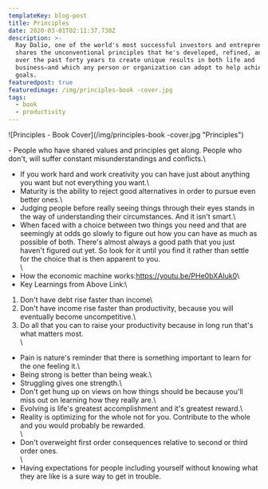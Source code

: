 ```yaml
---
templateKey: blog-post
title: Principles
date: 2020-03-01T02:11:37.738Z
description: >-
  Ray Dalio, one of the world's most successful investors and entrepreneurs,
  shares the unconventional principles that he's developed, refined, and used
  over the past forty years to create unique results in both life and
  business—and which any person or organization can adopt to help achieve their
  goals.
featuredpost: true
featuredimage: /img/principles-book -cover.jpg
tags:
  - book
  - productivity
---
```

![Principles - Book Cover](/img/principles-book -cover.jpg "Principles")

\- People who have shared values and principles get along. People who don't, will suffer constant misunderstandings and conflicts.\
- If you work hard and work creativity you can have just about anything you want but not everything you want.\
- Maturity is the ability to reject good alternatives in order to pursue even better ones.\
- Judging people before really seeing things through their eyes stands in the way of understanding their circumstances. And it isn't smart.\
- When faced with a choice between two things you need and that are seemingly at odds go slowly to figure out how you can have as much as possible of both. There's almost always a good path that you just haven't figured out yet. So look for it until you find it rather than settle for the choice that is then apparent to you.\
\
- How the economic machine works:<https://youtu.be/PHe0bXAIuk0>\
- Key Learnings from Above Link:\
1. Don't have debt rise faster than income\
2. Don't have income rise faster than productivity, because you will eventually become uncompetitive.\
3. Do all that you can to raise your productivity because in long run that's what matters most.\
\
- Pain is nature's reminder that there is something important to learn for the one feeling it.\
- Being strong is better than being weak.\
- Struggling gives one strength.\
- Don't get hung up on views on how things should be because you'll miss out on learning how they really are.\
- Evolving is life's greatest accomplishment and it's greatest reward.\
- Reality is optimizing for the whole not for you. Contribute to the whole and you would probably be rewarded.\
\
- Don't overweight first order consequences relative to second or third order ones.\
\
- Having expectations for people including yourself without knowing what they are like is a sure way to get in trouble.
